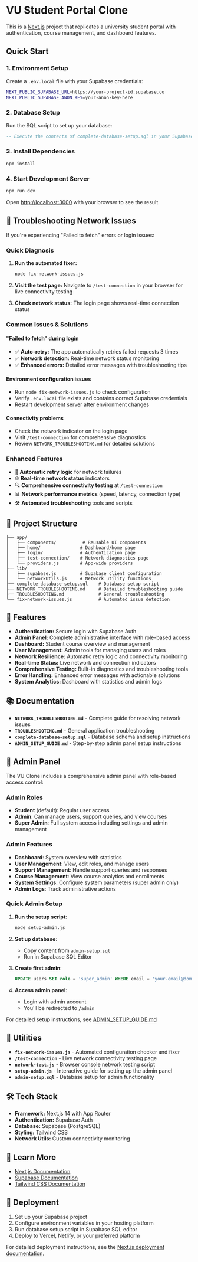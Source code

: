 # VU Student Portal Clone

This is a [Next.js](https://nextjs.org) project that replicates a university student portal with authentication, course management, and dashboard features.

## Quick Start

### 1. Environment Setup
Create a `.env.local` file with your Supabase credentials:
```bash
NEXT_PUBLIC_SUPABASE_URL=https://your-project-id.supabase.co
NEXT_PUBLIC_SUPABASE_ANON_KEY=your-anon-key-here
```

### 2. Database Setup
Run the SQL script to set up your database:
```sql
-- Execute the contents of complete-database-setup.sql in your Supabase SQL editor
```

### 3. Install Dependencies
```bash
npm install
```

### 4. Start Development Server
```bash
npm run dev
```

Open [http://localhost:3000](http://localhost:3000) with your browser to see the result.

## 🔧 Troubleshooting Network Issues

If you're experiencing "Failed to fetch" errors or login issues:

### Quick Diagnosis
1. **Run the automated fixer:**
   ```bash
   node fix-network-issues.js
   ```

2. **Visit the test page:** Navigate to `/test-connection` in your browser for live connectivity testing

3. **Check network status:** The login page shows real-time connection status

### Common Issues & Solutions

#### "Failed to fetch" during login
- ✅ **Auto-retry:** The app automatically retries failed requests 3 times
- ✅ **Network detection:** Real-time network status monitoring
- ✅ **Enhanced errors:** Detailed error messages with troubleshooting tips

#### Environment configuration issues
- Run `node fix-network-issues.js` to check configuration
- Verify `.env.local` file exists and contains correct Supabase credentials
- Restart development server after environment changes

#### Connectivity problems
- Check the network indicator on the login page
- Visit `/test-connection` for comprehensive diagnostics
- Review `NETWORK_TROUBLESHOOTING.md` for detailed solutions

### Enhanced Features
- 🔄 **Automatic retry logic** for network failures
- 🌐 **Real-time network status** indicators
- 🔍 **Comprehensive connectivity testing** at `/test-connection`
- 📊 **Network performance metrics** (speed, latency, connection type)
- 🛠️ **Automated troubleshooting** tools and scripts

## 📁 Project Structure

```
├── app/
│   ├── components/          # Reusable UI components
│   ├── home/               # Dashboard/home page
│   ├── login/              # Authentication page
│   ├── test-connection/    # Network diagnostics page
│   └── providers.js        # App-wide providers
├── lib/
│   ├── supabase.js         # Supabase client configuration
│   └── networkUtils.js     # Network utility functions
├── complete-database-setup.sql    # Database setup script
├── NETWORK_TROUBLESHOOTING.md     # Detailed troubleshooting guide
├── TROUBLESHOOTING.md             # General troubleshooting
└── fix-network-issues.js          # Automated issue detection
```

## 🚀 Features

- **Authentication:** Secure login with Supabase Auth
- **Admin Panel:** Complete administrative interface with role-based access
- **Dashboard:** Student course overview and management
- **User Management:** Admin tools for managing users and roles
- **Network Resilience:** Automatic retry logic and connectivity monitoring
- **Real-time Status:** Live network and connection indicators
- **Comprehensive Testing:** Built-in diagnostics and troubleshooting tools
- **Error Handling:** Enhanced error messages with actionable solutions
- **System Analytics:** Dashboard with statistics and admin logs

## 📚 Documentation

- **`NETWORK_TROUBLESHOOTING.md`** - Complete guide for resolving network issues
- **`TROUBLESHOOTING.md`** - General application troubleshooting
- **`complete-database-setup.sql`** - Database schema and setup instructions
- **`ADMIN_SETUP_GUIDE.md`** - Step-by-step admin panel setup instructions

## 🔐 Admin Panel

The VU Clone includes a comprehensive admin panel with role-based access control:

### Admin Roles
- **Student** (default): Regular user access
- **Admin**: Can manage users, support queries, and view courses
- **Super Admin**: Full system access including settings and admin management

### Admin Features
- **Dashboard**: System overview with statistics
- **User Management**: View, edit roles, and manage users
- **Support Management**: Handle support queries and responses
- **Course Management**: View course analytics and enrollments
- **System Settings**: Configure system parameters (super admin only)
- **Admin Logs**: Track administrative actions

### Quick Admin Setup

1. **Run the setup script**:
   ```bash
   node setup-admin.js
   ```

2. **Set up database**:
   - Copy content from `admin-setup.sql`
   - Run in Supabase SQL Editor

3. **Create first admin**:
   ```sql
   UPDATE users SET role = 'super_admin' WHERE email = 'your-email@domain.com';
   ```

4. **Access admin panel**:
   - Login with admin account
   - You'll be redirected to `/admin`

For detailed setup instructions, see [ADMIN_SETUP_GUIDE.md](./ADMIN_SETUP_GUIDE.md)

## 🔧 Utilities

- **`fix-network-issues.js`** - Automated configuration checker and fixer
- **`/test-connection`** - Live network connectivity testing page
- **`network-test.js`** - Browser console network testing script
- **`setup-admin.js`** - Interactive guide for setting up the admin panel
- **`admin-setup.sql`** - Database setup for admin functionality

## 🛠️ Tech Stack

- **Framework:** Next.js 14 with App Router
- **Authentication:** Supabase Auth
- **Database:** Supabase (PostgreSQL)
- **Styling:** Tailwind CSS
- **Network Utils:** Custom connectivity monitoring

## 📖 Learn More

- [Next.js Documentation](https://nextjs.org/docs)
- [Supabase Documentation](https://supabase.com/docs)
- [Tailwind CSS Documentation](https://tailwindcss.com/docs)

## 🚀 Deployment

1. Set up your Supabase project
2. Configure environment variables in your hosting platform
3. Run database setup script in Supabase SQL editor
4. Deploy to Vercel, Netlify, or your preferred platform

For detailed deployment instructions, see the [Next.js deployment documentation](https://nextjs.org/docs/app/building-your-application/deploying).
